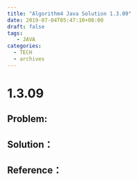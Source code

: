 ```yaml
---
title: "Algorithm4 Java Solution 1.3.09"
date: 2019-07-04T05:47:10+08:00
draft: false
tags:
   - JAVA
categories:
  - TECH
  - archives
---
```



# 1.3.09

## Problem:


## Solution：


## Reference：


